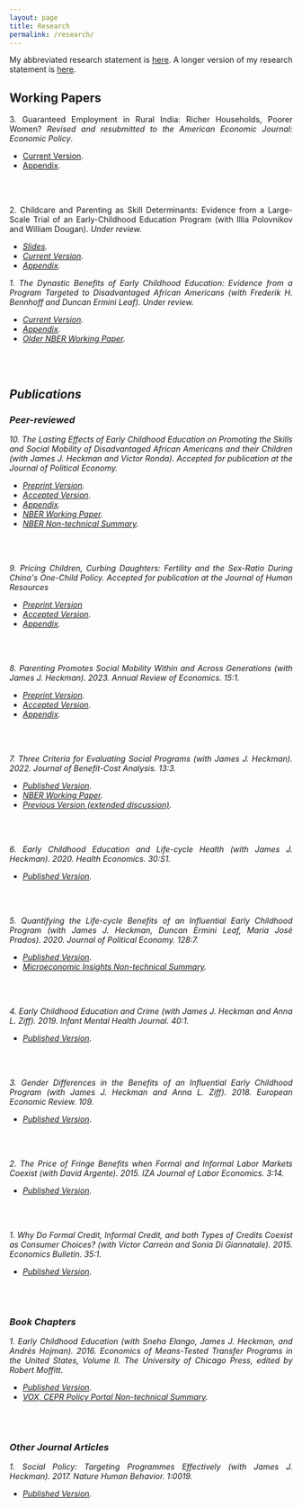 ```yaml
---
layout: page
title: Research
permalink: /research/
---
```

<style>body {text-align: justify}</style>
My abbreviated research statement is <a href="https://www.dropbox.com/s/j2zh6xceq8myhmd/garcia_abbreviatedresearchstatement.pdf?dl=0">here</a>. A longer version of my research statement is <a href="https://www.dropbox.com/s/y5t4vmygyujbtpd/garcia_researchstatement.pdf?dl=0">here</a>.
<br/>
## Working Papers 

3\. Guaranteed Employment in Rural India: Richer Households, Poorer Women? <em>Revised and resubmitted to the American Economic Journal: Economic Policy</em>. 
* [Current Version](https://www.dropbox.com/s/0on13notpwx06qo/gem_paper_04-12-2023b_jlg.pdf?dl=0).
* [Appendix](https://www.dropbox.com/s/yo4zctf9ki5j7i7/gem_appendix_04-12-2023a_jlg.pdf?dl=0).
<br/>
<br/>

2\. Childcare and Parenting as Skill Determinants: Evidence from a Large-Scale Trial of an Early-Childhood Education Program (with Illia Polovnikov and William Dougan).  <em>Under review<em>.
* [Slides](https://www.dropbox.com/s/n6hn5fs6d15qfj4/childcareparentingihdp_slides_11-17-2022a_jlg.pdf?dl=0).
* [Current Version](https://www.dropbox.com/s/37mo3i6jj2deipy/childcareparentingihdp_paper_09302022a_jlg.pdf?dl=0).
* [Appendix](https://www.dropbox.com/s/5j9o8ct3fjonx2h/childcareparentingihdp_appendix_09302022a_jlg.pdf?dl=0).

1\. The Dynastic Benefits of Early Childhood Education: Evidence from a Program Targeted to Disadvantaged African Americans (with Frederik H. Bennhoff and Duncan Ermini Leaf). <em>Under review<em>.
* [Current Version](https://www.dropbox.com/s/br5u8kqbkwd51lw/perrycba_paper_2022-12-21a_jlg.pdf?dl=0).
* [Appendix](https://www.dropbox.com/s/zuqkw02r5pfwz2o/perrycba_appendix_2022-09-06a_jlg.pdf?dl=0).
* [Older NBER Working Paper](https://www.dropbox.com/s/6brsiqua5eifvg6/w29004.pdf?dl=0).
<br/>
<br/>

## Publications
### Peer-reviewed

10\. The Lasting Effects of Early Childhood Education on Promoting the Skills and Social Mobility of Disadvantaged African Americans and their Children (with James J. Heckman and Victor Ronda). <em>Accepted for publication at the Journal of Political Economy</em>.
* [Preprint Version](https://www.journals.uchicago.edu/doi/epdf/10.1086/722936).
* [Accepted Version](https://www.dropbox.com/s/2j6fb6i9af2e21q/perrysecondgen_paper_08-26-2022a_jlg.pdf?dl=0).
* [Appendix](https://www.dropbox.com/s/vor0ypc15d6oa7c/perrysecondgen_appendix_08-26-2022a_jlg.pdf?dl=0).
* [NBER Working Paper](https://www.dropbox.com/s/j064n60f2pg5mbg/w29057.pdf?dl=0).
* [NBER Non-technical Summary](https://www.nber.org/digest-202110/intergenerational-impacts-perry-preschool-project).
<br/>
<br/>

9\. Pricing Children, Curbing Daughters: Fertility and the Sex-Ratio During China's One-Child Policy. <em>Accepted for publication at the Journal of Human Resources</em>
* [Preprint Version](http://jhr.uwpress.org/content/early/2022/03/31/jhr.0820-11118R1.full.pdf+html)
* [Accepted Version](https://www.dropbox.com/s/19rvs85us3fssyj/pricingchildren_paper_02252022a_jlg.pdf?dl=0). 
* [Appendix](https://www.dropbox.com/s/lunjmsbd6bjgspi/pricingchildren_appendix_02252022a_jlg.pdf?dl=0).
<br/>
<br/>

8\. Parenting Promotes Social Mobility Within and Across Generations (with James J. Heckman). 2023. <em>Annual Review of Economics</em>. 15:1.
* [Preprint Version](https://www.annualreviews.org/doi/abs/10.1146/annurev-economics-021423-031905).
* [Accepted Version](https://www.dropbox.com/s/oq9y383q968vn1w/arpaper_02-14-2023b_jlg.pdf?dl=0).
* [Appendix](https://www.dropbox.com/s/j279auh3i4pb642/arpaper_appendix_02-14-2023a_jlg.pdf?dl=0).
<br/>
<br/>

7\. Three Criteria for Evaluating Social Programs (with James J. Heckman). 2022. <em>Journal of Benefit-Cost Analysis</em>. 13:3.
* [Published Version](https://www.dropbox.com/s/j6tjzm0iarupldt/three-criteria-for-evaluating-social-programs.pdf?dl=0).
* [NBER Working Paper](https://www.dropbox.com/s/qgi23c6cw7ho87e/w30507.pdf?dl=0).
* [Previous Version (extended discussion)](https://www.dropbox.com/s/fmzlaftadxmkb7z/w30005.pdf?dl=0).
<br/>
<br/>

6\. Early Childhood Education and Life-cycle Health (with James J. Heckman). 2020. <em>Health Economics</em>. 30:S1.
* [Published Version](https://www.dropbox.com/s/viq16eci1e0kxkn/healtheconomics.pdf?dl=0).
<br/>
<br/>

5\. Quantifying the Life-cycle Benefits of an Influential Early Childhood Program (with James J. Heckman, Duncan Ermini Leaf, María José Prados). 2020. <em>Journal of Political Economy</em>. 128:7.
* [Published Version](https://www.dropbox.com/s/1yinom4vsgl3afc/705718.pdf?dl=0). 
* [Microeconomic Insights Non-technical Summary](https://microeconomicinsights.org/life-cycle-benefits-of-early-childhood-programs-evidence-from-an-influential-early-childhood-program/).
<br/>
<br/>

4\. Early Childhood Education and Crime (with James J. Heckman and Anna L. Ziff). 2019. <em>Infant Mental Health Journal</em>. 40:1.
* [Published Version](https://www.dropbox.com/s/g20mp915abtldpl/earlyandcrime.pdf?dl=0).
<br/>
<br/>

3\. Gender Differences in the Benefits of an Influential Early Childhood Program (with James J. Heckman and Anna L. Ziff). 2018. <em>European Economic Review</em>. 109.
* [Published Version](https://www.dropbox.com/s/q6mowvkjpz1us5h/1-s2.0-S0014292118300953-main.pdf?dl=0).
<br/>
<br/>

2\. The Price of Fringe Benefits when Formal and Informal Labor Markets Coexist (with David Argente). 2015. <em>IZA Journal of Labor Economics</em>. 3:14.
* [Published Version](https://www.dropbox.com/s/11lazt40lqi80wl/s40172-014-0014-0.pdf?dl=0).
<br/>
<br/>

1\. Why Do Formal Credit, Informal Credit, and both Types of Credits Coexist as Consumer Choices? (with Víctor Carreón and Sonia Di Giannatale). 2015. <em>Economics Bulletin</em>. 35:1.
* [Published Version](https://www.dropbox.com/s/zjffr0busvzl8n9/EB-15-V35-I1-P10.pdf?dl=0).
<br/>
<br/>

### Book Chapters
1\. Early Childhood Education (with Sneha Elango, James J. Heckman, and Andrés Hojman). 2016. <em>Economics of Means-Tested Transfer Programs in the United States, Volume II</em>. The University of Chicago Press, edited by Robert Moffitt.
* [Published Version](https://www.dropbox.com/s/u60uewgz4asd5os/c13489.pdf?dl=0).
* [VOX, CEPR Policy Portal Non-technical Summary](https://voxeu.org/article/early-childhood-education-and-social-mobility).
<br/>
<br/>

### Other Journal Articles
1\. Social Policy: Targeting Programmes Effectively (with James J. Heckman). 2017. <em>Nature Human Behavior</em>. 1:0019.
* [Published Version](https://www.dropbox.com/s/8rktlxe288yrr2t/s41562-016-0019.pdf?dl=0).